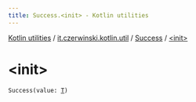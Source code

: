 ```yaml
---
title: Success.<init> - Kotlin utilities
---
```


[Kotlin utilities](../../index.html) / [it.czerwinski.kotlin.util](../index.html) / [Success](index.html) / [&lt;init&gt;](./-init-.html)

# &lt;init&gt;

`Success(value: `[`T`](index.html#T)`)`